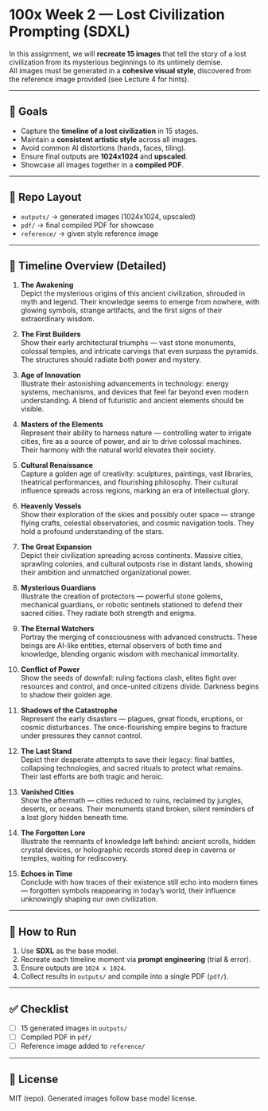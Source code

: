 # 100x Week 2 — Lost Civilization Prompting (SDXL)

In this assignment, we will **recreate 15 images** that tell the story of a lost civilization from its mysterious beginnings to its untimely demise.  
All images must be generated in a **cohesive visual style**, discovered from the reference image provided (see Lecture 4 for hints).  

---

## 🎯 Goals
- Capture the **timeline of a lost civilization** in 15 stages.  
- Maintain a **consistent artistic style** across all images.  
- Avoid common AI distortions (hands, faces, tiling).  
- Ensure final outputs are **1024x1024** and **upscaled**.  
- Showcase all images together in a **compiled PDF**.  

---

## 📂 Repo Layout
- `outputs/` → generated images (1024x1024, upscaled)  
- `pdf/` → final compiled PDF for showcase  
- `reference/` → given style reference image  

---

## 📜 Timeline Overview (Detailed)

1. **The Awakening**  
   Depict the mysterious origins of this ancient civilization, shrouded in myth and legend. Their knowledge seems to emerge from nowhere, with glowing symbols, strange artifacts, and the first signs of their extraordinary wisdom.  

2. **The First Builders**  
   Show their early architectural triumphs — vast stone monuments, colossal temples, and intricate carvings that even surpass the pyramids. The structures should radiate both power and mystery.  

3. **Age of Innovation**  
   Illustrate their astonishing advancements in technology: energy systems, mechanisms, and devices that feel far beyond even modern understanding. A blend of futuristic and ancient elements should be visible.  

4. **Masters of the Elements**  
   Represent their ability to harness nature — controlling water to irrigate cities, fire as a source of power, and air to drive colossal machines. Their harmony with the natural world elevates their society.  

5. **Cultural Renaissance**  
   Capture a golden age of creativity: sculptures, paintings, vast libraries, theatrical performances, and flourishing philosophy. Their cultural influence spreads across regions, marking an era of intellectual glory.  

6. **Heavenly Vessels**  
   Show their exploration of the skies and possibly outer space — strange flying crafts, celestial observatories, and cosmic navigation tools. They hold a profound understanding of the stars.  

7. **The Great Expansion**  
   Depict their civilization spreading across continents. Massive cities, sprawling colonies, and cultural outposts rise in distant lands, showing their ambition and unmatched organizational power.  

8. **Mysterious Guardians**  
   Illustrate the creation of protectors — powerful stone golems, mechanical guardians, or robotic sentinels stationed to defend their sacred cities. They radiate both strength and enigma.  

9. **The Eternal Watchers**  
   Portray the merging of consciousness with advanced constructs. These beings are AI-like entities, eternal observers of both time and knowledge, blending organic wisdom with mechanical immortality.  

10. **Conflict of Power**  
    Show the seeds of downfall: ruling factions clash, elites fight over resources and control, and once-united citizens divide. Darkness begins to shadow their golden age.  

11. **Shadows of the Catastrophe**  
    Represent the early disasters — plagues, great floods, eruptions, or cosmic disturbances. The once-flourishing empire begins to fracture under pressures they cannot control.  

12. **The Last Stand**  
    Depict their desperate attempts to save their legacy: final battles, collapsing technologies, and sacred rituals to protect what remains. Their last efforts are both tragic and heroic.  

13. **Vanished Cities**  
    Show the aftermath — cities reduced to ruins, reclaimed by jungles, deserts, or oceans. Their monuments stand broken, silent reminders of a lost glory hidden beneath time.  

14. **The Forgotten Lore**  
    Illustrate the remnants of knowledge left behind: ancient scrolls, hidden crystal devices, or holographic records stored deep in caverns or temples, waiting for rediscovery.  

15. **Echoes in Time**  
    Conclude with how traces of their existence still echo into modern times — forgotten symbols reappearing in today’s world, their influence unknowingly shaping our own civilization.  

---

## 🚀 How to Run
1. Use **SDXL** as the base model.  
2. Recreate each timeline moment via **prompt engineering** (trial & error).  
3. Ensure outputs are `1024 x 1024`.  
4. Collect results in `outputs/` and compile into a single PDF (`pdf/`).  

---

## ✅ Checklist
- [ ] 15 generated images in `outputs/`  
- [ ] Compiled PDF in `pdf/`  
- [ ] Reference image added to `reference/`  

---

## 📜 License
MIT (repo). Generated images follow base model license.
